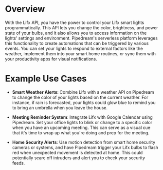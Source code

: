 # Overview

With the Lifx API, you have the power to control your Lifx smart lights programmatically. This API lets you change the color, brightness, and power state of your bulbs, and it also allows you to access information on the lights' settings and environment. Pipedream's serverless platform leverages this functionality to create automations that can be triggered by various events. You can set your lights to respond to external factors like the weather, implement them into your smart home routines, or sync them with your productivity apps for visual notifications.

# Example Use Cases

- **Smart Weather Alerts**: Combine Lifx with a weather API on Pipedream to change the color of your lights based on the current weather. For instance, if rain is forecasted, your lights could glow blue to remind you to bring an umbrella when you leave the house.

- **Meeting Reminder System**: Integrate Lifx with Google Calendar using Pipedream. Set your office lights to blink or change to a specific color when you have an upcoming meeting. This can serve as a visual cue that it's time to wrap up what you're doing and prep for the meeting.

- **Home Security Alerts**: Use motion detection from smart home security cameras or systems, and have Pipedream trigger your Lifx bulbs to flash red when unexpected movement is detected at home. This could potentially scare off intruders and alert you to check your security feeds.
